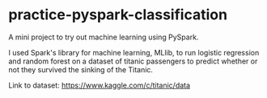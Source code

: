 # practice-pyspark-classification

A mini project to try out machine learning using PySpark.

I used Spark's library for machine learning, MLlib, to run logistic regression and random forest on a dataset of titanic passengers to predict whether or not they survived the sinking of the Titanic.

Link to dataset: https://www.kaggle.com/c/titanic/data
